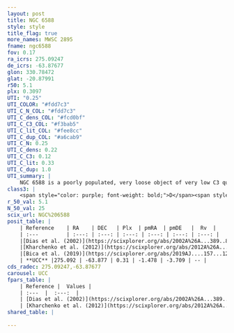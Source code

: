 ```yaml
---
layout: post
title: NGC 6588
style: style
title_flag: true
more_names: MWSC 2895
fname: ngc6588
fov: 0.17
ra_icrs: 275.09247
de_icrs: -63.87677
glon: 330.78472
glat: -20.87991
r50: 5.1
plx: 0.3097
UTI: "0.25"
UTI_COLOR: "#fdd7c3"
UTI_C_N_COL: "#fdd7c3"
UTI_C_dens_COL: "#fcd0bf"
UTI_C_C3_COL: "#f3bab5"
UTI_C_lit_COL: "#fee8cc"
UTI_C_dup_COL: "#a6cab9"
UTI_C_N: 0.25
UTI_C_dens: 0.22
UTI_C_C3: 0.12
UTI_C_lit: 0.33
UTI_C_dup: 1.0
UTI_summary: |
    NGC 6588 is a poorly populated, very loose object of very low C3 quality. It is poorly studied in the literature, with no articles listed in the last 6 years.
class3: |
    <span style="color: purple; font-weight: bold;">D</span><span style="color: red; font-weight: bold;">C</span>
r_50_val: 5.1
N_50_val: 25
scix_url: NGC%206588
posit_table: |
    | Reference    | RA    | DEC   | Plx  | pmRA  | pmDE   |  Rv  |
    | :---         | :---: | :---: | :---: | :---: | :---: | :---: |
    |[Dias et al. (2002)](https://scixplorer.org/abs/2002A%26A...389..871D) | 275.137 | -63.808 | -- | -2.06 | -8.25 | -- |
    |[Kharchenko et al. (2012)](https://scixplorer.org/abs/2012A%26A...543A.156K) | 275.13 | -63.81 | -- | 0.28 | -3.18 | -- |
    |[Bica et al. (2019)](https://scixplorer.org/abs/2019AJ....157...12B) | 275.146 | -63.803 | -- | -- | -- | -- |
    | **UCC** |275.092 | -63.877 | 0.31 | -1.478 | -3.709 | -- | 
cds_radec: 275.09247,-63.87677
carousel: UCC
fpars_table: |
    | Reference |  Values |
    | :---  |  :---:  |
    | [Dias et al. (2002)](https://scixplorer.org/abs/2002A%26A...389..871D) | `E(B-V)=0.08, Dist=2314.0, Age=9.65, [Fe/H]=-0.24` |
    | [Kharchenko et al. (2012)](https://scixplorer.org/abs/2012A%26A...543A.156K) | `e_bv=0.042, distance=4757, log_age=9.4` |
shared_table: |
    
---
```

